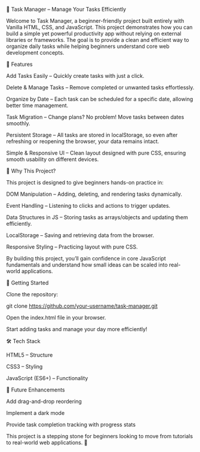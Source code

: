 📝 Task Manager – Manage Your Tasks Efficiently

Welcome to Task Manager, a beginner-friendly project built entirely with Vanilla HTML, CSS, and JavaScript. This project demonstrates how you can build a simple yet powerful productivity app without relying on external libraries or frameworks. The goal is to provide a clean and efficient way to organize daily tasks while helping beginners understand core web development concepts.

🌟 Features

Add Tasks Easily – Quickly create tasks with just a click.

Delete & Manage Tasks – Remove completed or unwanted tasks effortlessly.

Organize by Date – Each task can be scheduled for a specific date, allowing better time management.

Task Migration – Change plans? No problem! Move tasks between dates smoothly.

Persistent Storage – All tasks are stored in localStorage, so even after refreshing or reopening the browser, your data remains intact.

Simple & Responsive UI – Clean layout designed with pure CSS, ensuring smooth usability on different devices.

🎯 Why This Project?

This project is designed to give beginners hands-on practice in:

DOM Manipulation – Adding, deleting, and rendering tasks dynamically.

Event Handling – Listening to clicks and actions to trigger updates.

Data Structures in JS – Storing tasks as arrays/objects and updating them efficiently.

LocalStorage – Saving and retrieving data from the browser.

Responsive Styling – Practicing layout with pure CSS.

By building this project, you’ll gain confidence in core JavaScript fundamentals and understand how small ideas can be scaled into real-world applications.

🚀 Getting Started

Clone the repository:

git clone https://github.com/your-username/task-manager.git


Open the index.html file in your browser.

Start adding tasks and manage your day more efficiently!

🛠️ Tech Stack

HTML5 – Structure

CSS3 – Styling

JavaScript (ES6+) – Functionality

📌 Future Enhancements

Add drag-and-drop reordering

Implement a dark mode

Provide task completion tracking with progress stats

This project is a stepping stone for beginners looking to move from tutorials to real-world web applications. 🚀
